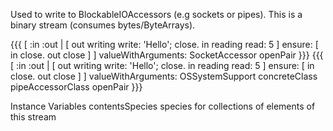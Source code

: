 Used to write to BlockableIOAccessors (e.g sockets or pipes). This is a binary stream (consumes bytes/ByteArrays).

{{{
	[ :in :out |
		[	out writing write: 'Hello'; close.
			in reading read: 5
		] ensure: [ in close. out close ]
	] valueWithArguments: SocketAccessor openPair
}}}
{{{
	[ :in :out |
		[	out writing write: 'Hello'; close.
			in reading read: 5
		] ensure: [ in close. out close ]
	] valueWithArguments: OSSystemSupport concreteClass pipeAccessorClass openPair
}}}

Instance Variables
	contentsSpecies	<Class> species for collections of elements of this stream

